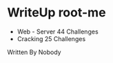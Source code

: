 # WriteUp root-me
  - Web - Server 44 Challenges
  - Cracking 25 Challenges
  
 Written By Nobody
 

